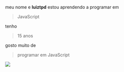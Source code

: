 meu nome e **luiztpd** 
estou aprendendo a programar em
> JavaScript

tenho
> 15 anos

gosto muito de 
> programar em JavaScript

![](https://img.shields.io/badge/JavaScript-323330?style=for-the-badge&logo=javascript&logoColor=F7DF1E)
